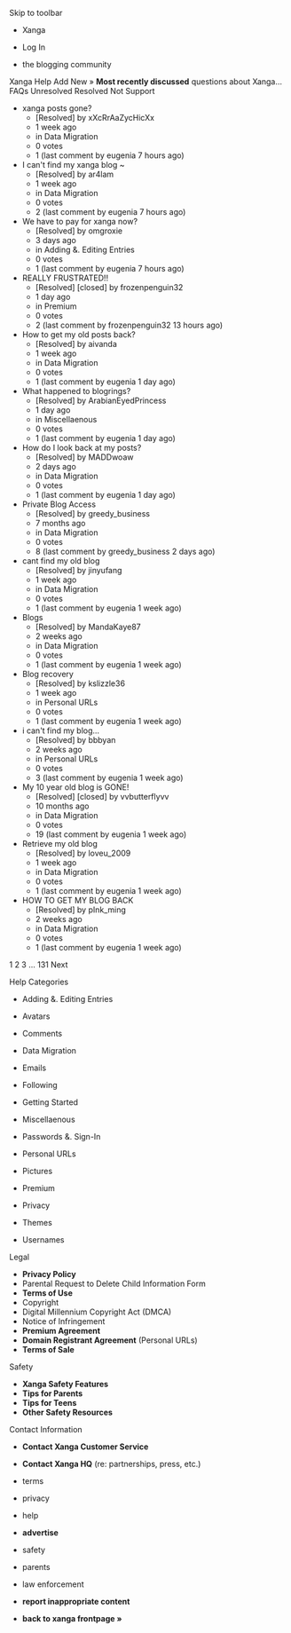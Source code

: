 Skip to toolbar

*   Xanga

*   Log In

*   the blogging community

Xanga Help Add New » **Most recently discussed** questions about Xanga… FAQs Unresolved Resolved Not Support

*   xanga posts gone?
    *   \[Resolved\] by xXcRrAaZycHicXx
    *   1 week ago
    *   in Data Migration
    *   0 votes
    *   1 (last comment by eugenia 7 hours ago)
*   I can't find my xanga blog ~
    *   \[Resolved\] by ar4lam
    *   1 week ago
    *   in Data Migration
    *   0 votes
    *   2 (last comment by eugenia 7 hours ago)
*   We have to pay for xanga now?
    *   \[Resolved\] by omgroxie
    *   3 days ago
    *   in Adding &. Editing Entries
    *   0 votes
    *   1 (last comment by eugenia 7 hours ago)
*   REALLY FRUSTRATED!!
    *   \[Resolved\] \[closed\] by frozenpenguin32
    *   1 day ago
    *   in Premium
    *   0 votes
    *   2 (last comment by frozenpenguin32 13 hours ago)
*   How to get my old posts back?
    *   \[Resolved\] by aivanda
    *   1 week ago
    *   in Data Migration
    *   0 votes
    *   1 (last comment by eugenia 1 day ago)
*   What happened to blogrings?
    *   \[Resolved\] by ArabianEyedPrincess
    *   1 day ago
    *   in Miscellaenous
    *   0 votes
    *   1 (last comment by eugenia 1 day ago)
*   How do I look back at my posts?
    *   \[Resolved\] by MADDwoaw
    *   2 days ago
    *   in Data Migration
    *   0 votes
    *   1 (last comment by eugenia 1 day ago)
*   Private Blog Access
    *   \[Resolved\] by greedy\_business
    *   7 months ago
    *   in Data Migration
    *   0 votes
    *   8 (last comment by greedy\_business 2 days ago)
*   cant find my old blog
    *   \[Resolved\] by jinyufang
    *   1 week ago
    *   in Data Migration
    *   0 votes
    *   1 (last comment by eugenia 1 week ago)
*   Blogs
    *   \[Resolved\] by MandaKaye87
    *   2 weeks ago
    *   in Data Migration
    *   0 votes
    *   1 (last comment by eugenia 1 week ago)
*   Blog recovery
    *   \[Resolved\] by kslizzle36
    *   1 week ago
    *   in Personal URLs
    *   0 votes
    *   1 (last comment by eugenia 1 week ago)
*   i can't find my blog...
    *   \[Resolved\] by bbbyan
    *   2 weeks ago
    *   in Personal URLs
    *   0 votes
    *   3 (last comment by eugenia 1 week ago)
*   My 10 year old blog is GONE!
    *   \[Resolved\] \[closed\] by vvbutterflyvv
    *   10 months ago
    *   in Data Migration
    *   0 votes
    *   19 (last comment by eugenia 1 week ago)
*   Retrieve my old blog
    *   \[Resolved\] by loveu\_2009
    *   1 week ago
    *   in Data Migration
    *   0 votes
    *   1 (last comment by eugenia 1 week ago)
*   HOW TO GET MY BLOG BACK
    *   \[Resolved\] by pInk\_ming
    *   2 weeks ago
    *   in Data Migration
    *   0 votes
    *   1 (last comment by eugenia 1 week ago)

1 2 3 ... 131 Next

Help Categories

*   Adding &. Editing Entries
*   Avatars
*   Comments
*   Data Migration
*   Emails
*   Following
*   Getting Started
*   Miscellaenous

*   Passwords &. Sign-In
*   Personal URLs
*   Pictures
*   Premium
*   Privacy
*   Themes
*   Usernames

Legal

*   **Privacy Policy**
*   Parental Request to Delete Child Information Form
*   **Terms of Use**
*   Copyright
*   Digital Millennium Copyright Act (DMCA)
*   Notice of Infringement
*   **Premium Agreement**
*   **Domain Registrant Agreement** (Personal URLs)
*   **Terms of Sale**

Safety

*   **Xanga Safety Features**
*   **Tips for Parents**
*   **Tips for Teens**
*   **Other Safety Resources**

Contact Information

*   **Contact Xanga Customer Service**
*   **Contact Xanga HQ** (re: partnerships, press, etc.)

*   terms
*   privacy
*   help
*   **advertise**

*   safety
*   parents
*   law enforcement
*   **report inappropriate content**

*   **back to xanga frontpage »**